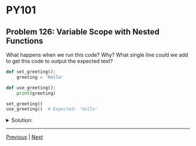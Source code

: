 # PY101
## Problem 126: Variable Scope with Nested Functions

What happens when we run this code? Why? What single line could we add to get this code to output the expected text?

```python
def set_greeting():
    greeting = 'hello'

def use_greeting():
    print(greeting)

set_greeting()
use_greeting()  # Expected: 'hello'
```

<details>
<summary>Solution:</summary>

**What happens:**
```
NameError: name 'greeting' is not defined
```

**Why:**

This demonstrates **variable scope**. The variable `greeting` is defined as a local variable inside `set_greeting()`. Local variables only exist within the function where they're defined. When `use_greeting()` tries to access `greeting`, it doesn't exist in that scope or in the global scope, causing a `NameError`.

**Visualization:**
```
Global Scope:
  - set_greeting (function)
  - use_greeting (function)

set_greeting's Scope:
  - greeting = 'hello'  (local, destroyed after function returns)

use_greeting's Scope:
  - (tries to find 'greeting' but can't find it anywhere)
```

**What single line to add:**

Add `global greeting` inside `set_greeting()`:

```python
def set_greeting():
    global greeting  # This line makes greeting global
    greeting = 'hello'

def use_greeting():
    print(greeting)

set_greeting()
use_greeting()  # hello
```

**Other solutions:**

**Option 1:** Return the value
```python
def set_greeting():
    greeting = 'hello'
    return greeting

def use_greeting(greeting):
    print(greeting)

greeting = set_greeting()
use_greeting(greeting)  # hello
```

**Option 2:** Define greeting in global scope
```python
greeting = None  # Define in global scope

def set_greeting():
    global greeting
    greeting = 'hello'

def use_greeting():
    print(greeting)

set_greeting()
use_greeting()  # hello
```

**Concept:** Variable Scope - variables defined inside a function are local to that function and cannot be accessed from outside the function. To share data between functions, use global variables (with `global` keyword), return values, or pass parameters.

**Note:** While using `global` works, it's generally better to use return values and parameters for clearer, more maintainable code.

</details>

---

[Previous](125.md) | [Next](127.md)


